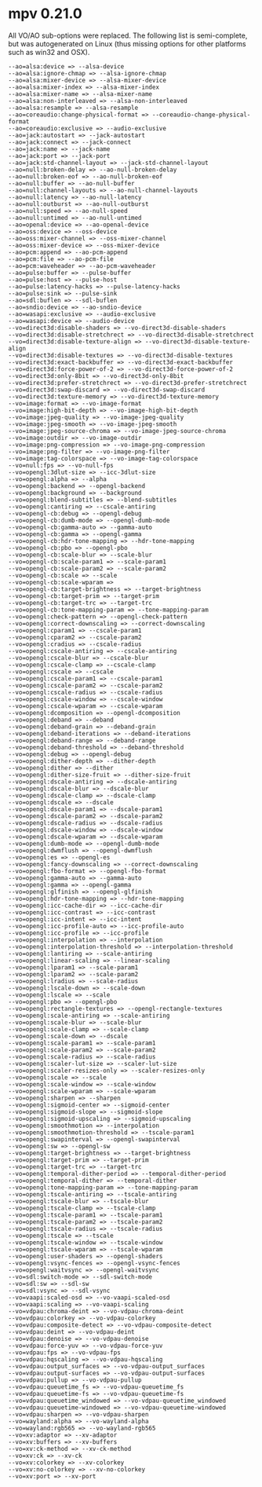 # mpv 0.21.0

All VO/AO sub-options were replaced. The following list is semi-complete, but was autogenerated on Linux (thus missing options for other platforms such as win32 and OSX).

    --ao=alsa:device => --alsa-device
    --ao=alsa:ignore-chmap => --alsa-ignore-chmap
    --ao=alsa:mixer-device => --alsa-mixer-device
    --ao=alsa:mixer-index => --alsa-mixer-index
    --ao=alsa:mixer-name => --alsa-mixer-name
    --ao=alsa:non-interleaved => --alsa-non-interleaved
    --ao=alsa:resample => --alsa-resample
    --ao=coreaudio:change-physical-format => --coreaudio-change-physical-format
    --ao=coreaudio:exclusive => --audio-exclusive
    --ao=jack:autostart => --jack-autostart
    --ao=jack:connect => --jack-connect
    --ao=jack:name => --jack-name
    --ao=jack:port => --jack-port
    --ao=jack:std-channel-layout => --jack-std-channel-layout
    --ao=null:broken-delay => --ao-null-broken-delay
    --ao=null:broken-eof => --ao-null-broken-eof
    --ao=null:buffer => --ao-null-buffer
    --ao=null:channel-layouts => --ao-null-channel-layouts
    --ao=null:latency => --ao-null-latency
    --ao=null:outburst => --ao-null-outburst
    --ao=null:speed => --ao-null-speed
    --ao=null:untimed => --ao-null-untimed
    --ao=openal:device => --ao-openal-device
    --ao=oss:device => --oss-device
    --ao=oss:mixer-channel => --oss-mixer-channel
    --ao=oss:mixer-device => --oss-mixer-device
    --ao=pcm:append => --ao-pcm-append
    --ao=pcm:file => --ao-pcm-file
    --ao=pcm:waveheader => --ao-pcm-waveheader
    --ao=pulse:buffer => --pulse-buffer
    --ao=pulse:host => --pulse-host
    --ao=pulse:latency-hacks => --pulse-latency-hacks
    --ao=pulse:sink => --pulse-sink
    --ao=sdl:buflen => --sdl-buflen
    --ao=sndio:device => --ao-sndio-device
    --ao=wasapi:exclusive => --audio-exclusive
    --ao=wasapi:device => --audio-device
    --vo=direct3d:disable-shaders => --vo-direct3d-disable-shaders
    --vo=direct3d:disable-stretchrect => --vo-direct3d-disable-stretchrect
    --vo=direct3d:disable-texture-align => --vo-direct3d-disable-texture-align
    --vo=direct3d:disable-textures => --vo-direct3d-disable-textures
    --vo=direct3d:exact-backbuffer => --vo-direct3d-exact-backbuffer
    --vo=direct3d:force-power-of-2 => --vo-direct3d-force-power-of-2
    --vo=direct3d:only-8bit => --vo-direct3d-only-8bit
    --vo=direct3d:prefer-stretchrect => --vo-direct3d-prefer-stretchrect
    --vo=direct3d:swap-discard => --vo-direct3d-swap-discard
    --vo=direct3d:texture-memory => --vo-direct3d-texture-memory
    --vo=image:format => --vo-image-format
    --vo=image:high-bit-depth => --vo-image-high-bit-depth
    --vo=image:jpeg-quality => --vo-image-jpeg-quality
    --vo=image:jpeg-smooth => --vo-image-jpeg-smooth
    --vo=image:jpeg-source-chroma => --vo-image-jpeg-source-chroma
    --vo=image:outdir => --vo-image-outdir
    --vo=image:png-compression => --vo-image-png-compression
    --vo=image:png-filter => --vo-image-png-filter
    --vo=image:tag-colorspace => --vo-image-tag-colorspace
    --vo=null:fps => --vo-null-fps
    --vo=opengl:3dlut-size => --icc-3dlut-size
    --vo=opengl:alpha => --alpha
    --vo=opengl:backend => --opengl-backend
    --vo=opengl:background => --background
    --vo=opengl:blend-subtitles => --blend-subtitles
    --vo=opengl:cantiring => --cscale-antiring
    --vo=opengl-cb:debug => --opengl-debug
    --vo=opengl-cb:dumb-mode => --opengl-dumb-mode
    --vo=opengl-cb:gamma-auto => --gamma-auto
    --vo=opengl-cb:gamma => --opengl-gamma
    --vo=opengl-cb:hdr-tone-mapping => --hdr-tone-mapping
    --vo=opengl-cb:pbo => --opengl-pbo
    --vo=opengl-cb:scale-blur => --scale-blur
    --vo=opengl-cb:scale-param1 => --scale-param1
    --vo=opengl-cb:scale-param2 => --scale-param2
    --vo=opengl-cb:scale => --scale
    --vo=opengl-cb:scale-wparam => 
    --vo=opengl-cb:target-brightness => --target-brightness
    --vo=opengl-cb:target-prim => --target-prim
    --vo=opengl-cb:target-trc => --target-trc
    --vo=opengl-cb:tone-mapping-param => --tone-mapping-param
    --vo=opengl:check-pattern => --opengl-check-pattern
    --vo=opengl:correct-downscaling => --correct-downscaling
    --vo=opengl:cparam1 => --cscale-param1
    --vo=opengl:cparam2 => --cscale-param2
    --vo=opengl:cradius => --cscale-radius
    --vo=opengl:cscale-antiring => --cscale-antiring
    --vo=opengl:cscale-blur => --cscale-blur
    --vo=opengl:cscale-clamp => --cscale-clamp
    --vo=opengl:cscale => --cscale
    --vo=opengl:cscale-param1 => --cscale-param1
    --vo=opengl:cscale-param2 => --cscale-param2
    --vo=opengl:cscale-radius => --cscale-radius
    --vo=opengl:cscale-window => --cscale-window
    --vo=opengl:cscale-wparam => --cscale-wparam
    --vo=opengl:dcomposition => --opengl-dcomposition
    --vo=opengl:deband => --deband
    --vo=opengl:deband-grain => --deband-grain
    --vo=opengl:deband-iterations => --deband-iterations
    --vo=opengl:deband-range => --deband-range
    --vo=opengl:deband-threshold => --deband-threshold
    --vo=opengl:debug => --opengl-debug
    --vo=opengl:dither-depth => --dither-depth
    --vo=opengl:dither => --dither
    --vo=opengl:dither-size-fruit => --dither-size-fruit
    --vo=opengl:dscale-antiring => --dscale-antiring
    --vo=opengl:dscale-blur => --dscale-blur
    --vo=opengl:dscale-clamp => --dscale-clamp
    --vo=opengl:dscale => --dscale
    --vo=opengl:dscale-param1 => --dscale-param1
    --vo=opengl:dscale-param2 => --dscale-param2
    --vo=opengl:dscale-radius => --dscale-radius
    --vo=opengl:dscale-window => --dscale-window
    --vo=opengl:dscale-wparam => --dscale-wparam
    --vo=opengl:dumb-mode => --opengl-dumb-mode
    --vo=opengl:dwmflush => --opengl-dwmflush
    --vo=opengl:es => --opengl-es
    --vo=opengl:fancy-downscaling => --correct-downscaling
    --vo=opengl:fbo-format => --opengl-fbo-format
    --vo=opengl:gamma-auto => --gamma-auto
    --vo=opengl:gamma => --opengl-gamma
    --vo=opengl:glfinish => --opengl-glfinish
    --vo=opengl:hdr-tone-mapping => --hdr-tone-mapping
    --vo=opengl:icc-cache-dir => --icc-cache-dir
    --vo=opengl:icc-contrast => --icc-contrast
    --vo=opengl:icc-intent => --icc-intent
    --vo=opengl:icc-profile-auto => --icc-profile-auto
    --vo=opengl:icc-profile => --icc-profile
    --vo=opengl:interpolation => --interpolation
    --vo=opengl:interpolation-threshold => --interpolation-threshold
    --vo=opengl:lantiring => --scale-antiring
    --vo=opengl:linear-scaling => --linear-scaling
    --vo=opengl:lparam1 => --scale-param1
    --vo=opengl:lparam2 => --scale-param2
    --vo=opengl:lradius => --scale-radius
    --vo=opengl:lscale-down => --scale-down
    --vo=opengl:lscale => --scale
    --vo=opengl:pbo => --opengl-pbo
    --vo=opengl:rectangle-textures => --opengl-rectangle-textures
    --vo=opengl:scale-antiring => --scale-antiring
    --vo=opengl:scale-blur => --scale-blur
    --vo=opengl:scale-clamp => --scale-clamp
    --vo=opengl:scale-down => --dscale
    --vo=opengl:scale-param1 => --scale-param1
    --vo=opengl:scale-param2 => --scale-param2
    --vo=opengl:scale-radius => --scale-radius
    --vo=opengl:scaler-lut-size => --scaler-lut-size
    --vo=opengl:scaler-resizes-only => --scaler-resizes-only
    --vo=opengl:scale => --scale
    --vo=opengl:scale-window => --scale-window
    --vo=opengl:scale-wparam => --scale-wparam
    --vo=opengl:sharpen => --sharpen
    --vo=opengl:sigmoid-center => --sigmoid-center
    --vo=opengl:sigmoid-slope => --sigmoid-slope
    --vo=opengl:sigmoid-upscaling => --sigmoid-upscaling
    --vo=opengl:smoothmotion => --interpolation
    --vo=opengl:smoothmotion-threshold => --tscale-param1
    --vo=opengl:swapinterval => --opengl-swapinterval
    --vo=opengl:sw => --opengl-sw
    --vo=opengl:target-brightness => --target-brightness
    --vo=opengl:target-prim => --target-prim
    --vo=opengl:target-trc => --target-trc
    --vo=opengl:temporal-dither-period => --temporal-dither-period
    --vo=opengl:temporal-dither => --temporal-dither
    --vo=opengl:tone-mapping-param => --tone-mapping-param
    --vo=opengl:tscale-antiring => --tscale-antiring
    --vo=opengl:tscale-blur => --tscale-blur
    --vo=opengl:tscale-clamp => --tscale-clamp
    --vo=opengl:tscale-param1 => --tscale-param1
    --vo=opengl:tscale-param2 => --tscale-param2
    --vo=opengl:tscale-radius => --tscale-radius
    --vo=opengl:tscale => --tscale
    --vo=opengl:tscale-window => --tscale-window
    --vo=opengl:tscale-wparam => --tscale-wparam
    --vo=opengl:user-shaders => --opengl-shaders
    --vo=opengl:vsync-fences => --opengl-vsync-fences
    --vo=opengl:waitvsync => --opengl-waitvsync
    --vo=sdl:switch-mode => --sdl-switch-mode
    --vo=sdl:sw => --sdl-sw
    --vo=sdl:vsync => --sdl-vsync
    --vo=vaapi:scaled-osd => --vo-vaapi-scaled-osd
    --vo=vaapi:scaling => --vo-vaapi-scaling
    --vo=vdpau:chroma-deint => --vo-vdpau-chroma-deint
    --vo=vdpau:colorkey => --vo-vdpau-colorkey
    --vo=vdpau:composite-detect => --vo-vdpau-composite-detect
    --vo=vdpau:deint => --vo-vdpau-deint
    --vo=vdpau:denoise => --vo-vdpau-denoise
    --vo=vdpau:force-yuv => --vo-vdpau-force-yuv
    --vo=vdpau:fps => --vo-vdpau-fps
    --vo=vdpau:hqscaling => --vo-vdpau-hqscaling
    --vo=vdpau:output_surfaces => --vo-vdpau-output_surfaces
    --vo=vdpau:output-surfaces => --vo-vdpau-output-surfaces
    --vo=vdpau:pullup => --vo-vdpau-pullup
    --vo=vdpau:queuetime_fs => --vo-vdpau-queuetime_fs
    --vo=vdpau:queuetime-fs => --vo-vdpau-queuetime-fs
    --vo=vdpau:queuetime_windowed => --vo-vdpau-queuetime_windowed
    --vo=vdpau:queuetime-windowed => --vo-vdpau-queuetime-windowed
    --vo=vdpau:sharpen => --vo-vdpau-sharpen
    --vo=wayland:alpha => --vo-wayland-alpha
    --vo=wayland:rgb565 => --vo-wayland-rgb565
    --vo=xv:adaptor => --xv-adaptor
    --vo=xv:buffers => --xv-buffers
    --vo=xv:ck-method => --xv-ck-method
    --vo=xv:ck => --xv-ck
    --vo=xv:colorkey => --xv-colorkey
    --vo=xv:no-colorkey => --xv-no-colorkey
    --vo=xv:port => --xv-port
